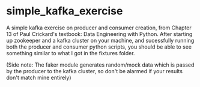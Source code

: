 # simple_kafka_exercise
A simple kafka exercise on producer and consumer creation, from Chapter 13 of Paul Crickard's textbook: Data Engineering with Python. 
After starting up zookeeper and a kafka cluster on your machine, and sucessfully running both the producer and consumer python scripts,
you should be able to see something similar to what I got in the fixtures folder.

(Side note: The faker module generates random/mock data which is passed by the producer to the kafka cluster, so don't be alarmed if your results
don't match mine entirely)
